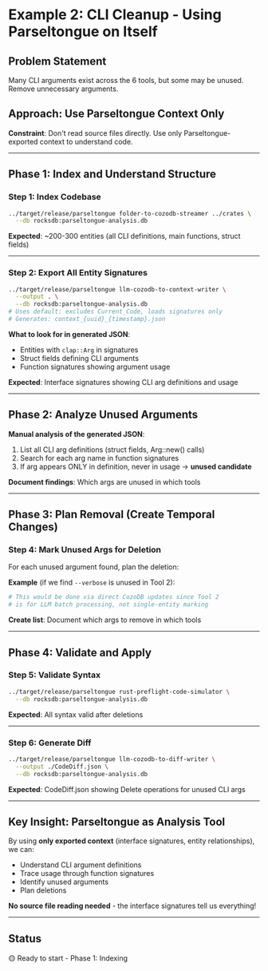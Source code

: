 # Example 2: CLI Cleanup - Using Parseltongue on Itself

## Problem Statement
Many CLI arguments exist across the 6 tools, but some may be unused. Remove unnecessary arguments.

## Approach: Use Parseltongue Context Only
**Constraint**: Don't read source files directly. Use only Parseltongue-exported context to understand code.

---

## Phase 1: Index and Understand Structure

### Step 1: Index Codebase
```bash
../target/release/parseltongue folder-to-cozodb-streamer ../crates \
  --db rocksdb:parseltongue-analysis.db
```

**Expected**: ~200-300 entities (all CLI definitions, main functions, struct fields)

---

### Step 2: Export All Entity Signatures
```bash
../target/release/parseltongue llm-cozodb-to-context-writer \
  --output . \
  --db rocksdb:parseltongue-analysis.db
# Uses default: excludes Current_Code, loads signatures only
# Generates: context_{uuid}_{timestamp}.json
```

**What to look for in generated JSON**:
- Entities with `clap::Arg` in signatures
- Struct fields defining CLI arguments
- Function signatures showing argument usage

**Expected**: Interface signatures showing CLI arg definitions and usage

---

## Phase 2: Analyze Unused Arguments

**Manual analysis of the generated JSON**:
1. List all CLI arg definitions (struct fields, Arg::new() calls)
2. Search for each arg name in function signatures
3. If arg appears ONLY in definition, never in usage → **unused candidate**

**Document findings**: Which args are unused in which tools

---

## Phase 3: Plan Removal (Create Temporal Changes)

### Step 4: Mark Unused Args for Deletion
For each unused argument found, plan the deletion:

**Example** (if we find `--verbose` is unused in Tool 2):
```bash
# This would be done via direct CozoDB updates since Tool 2
# is for LLM batch processing, not single-entity marking
```

**Create list**: Document which args to remove in which tools

---

## Phase 4: Validate and Apply

### Step 5: Validate Syntax
```bash
../target/release/parseltongue rust-preflight-code-simulator \
  --db rocksdb:parseltongue-analysis.db
```

**Expected**: All syntax valid after deletions

---

### Step 6: Generate Diff
```bash
../target/release/parseltongue llm-cozodb-to-diff-writer \
  --output ./CodeDiff.json \
  --db rocksdb:parseltongue-analysis.db
```

**Expected**: CodeDiff.json showing Delete operations for unused CLI args

---

## Key Insight: Parseltongue as Analysis Tool

By using **only exported context** (interface signatures, entity relationships), we can:
- Understand CLI argument definitions
- Trace usage through function signatures
- Identify unused arguments
- Plan deletions

**No source file reading needed** - the interface signatures tell us everything!

---

## Status
🟡 Ready to start - Phase 1: Indexing
